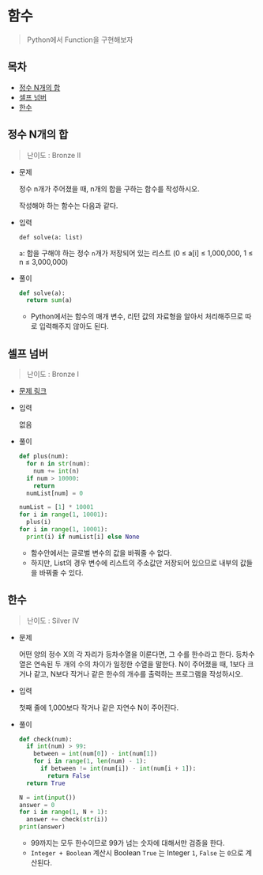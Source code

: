 # 함수

> Python에서 Function을 구현해보자

## 목차

* [정수 N개의 합](#정수-n개의-합)
* [셀프 넘버](#셀프-넘버)
* [한수](#한수)

## 정수 N개의 합

> 난이도 : Bronze II

* 문제

  정수 n개가 주어졌을 때, n개의 합을 구하는 함수를 작성하시오.

  작성해야 하는 함수는 다음과 같다.

* 입력

  `def solve(a: list)`

  `a`: 합을 구해야 하는 정수 `n`개가 저장되어 있는 리스트 (0 ≤ a[i] ≤ 1,000,000, 1 ≤ n ≤ 3,000,000)

* 풀이

  ```python
  def solve(a):
    return sum(a)
  ```

  * Python에서는 함수의 매개 변수, 리턴 값의 자료형을 알아서 처리해주므로 따로 입력해주지 않아도 된다.

## 셀프 넘버

> 난이도 : Bronze I

* [문제 링크](https://www.acmicpc.net/problem/4673)

* 입력

  없음

* 풀이

  ```python
  def plus(num):
    for n in str(num):
      num += int(n)
    if num > 10000:
      return
    numList[num] = 0
  
  numList = [1] * 10001
  for i in range(1, 10001):
    plus(i)
  for i in range(1, 10001):
    print(i) if numList[i] else None
  ```

  * 함수안에서는 글로벌 변수의 값을 바꿔줄 수 없다.
  * 하지만, List의 경우 변수에 리스트의 주소값만 저장되어 있으므로 내부의 값들을 바꿔줄 수 있다.

## 한수

> 난이도 : Silver IV

* 문제

  어떤 양의 정수 X의 각 자리가 등차수열을 이룬다면, 그 수를 한수라고 한다. 등차수열은 연속된 두 개의 수의 차이가 일정한 수열을 말한다. N이 주어졌을 때, 1보다 크거나 같고, N보다 작거나 같은 한수의 개수를 출력하는 프로그램을 작성하시오. 

* 입력

  첫째 줄에 1,000보다 작거나 같은 자연수 N이 주어진다.

* 풀이

  ```python
  def check(num):
    if int(num) > 99:
      between = int(num[0]) - int(num[1])
      for i in range(1, len(num) - 1):
        if between != int(num[i]) - int(num[i + 1]):
          return False
    return True
  
  N = int(input())
  answer = 0
  for i in range(1, N + 1):
    answer += check(str(i))
  print(answer)
  ```

  * 99까지는 모두 한수이므로 99가 넘는 숫자에 대해서만 검증을 한다.
  * `Integer + Boolean` 계산시 Boolean `True` 는 Integer `1`, `False` 는 `0`으로 계산된다.

